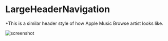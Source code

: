 # LargeHeaderNavigation


*This is a similar header style of how Apple Music Browse artist looks like.


![screenshot](https://user-images.githubusercontent.com/28176894/48596430-03b52680-e927-11e8-8dde-93a38baee86a.png=250x)
